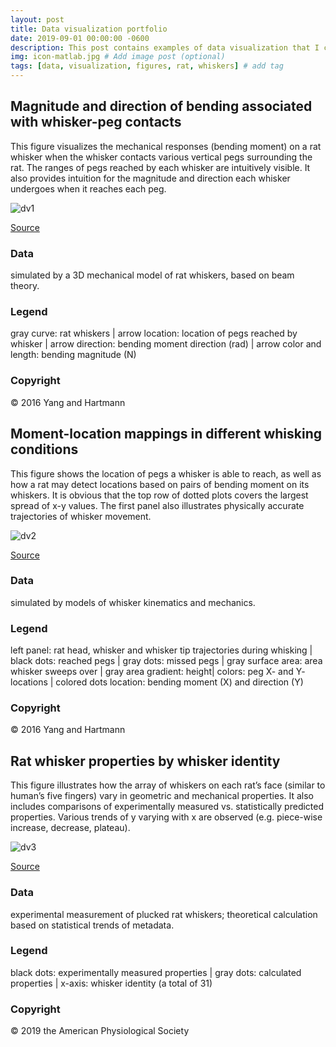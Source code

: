 ```yaml
---
layout: post
title: Data visualization portfolio
date: 2019-09-01 00:00:00 -0600
description: This post contains examples of data visualization that I completed using MATLAB during my PhD. # Add post description (optional)
img: icon-matlab.jpg # Add image post (optional)
tags: [data, visualization, figures, rat, whiskers] # add tag
---
```


## Magnitude and direction of bending associated with whisker-peg contacts
This figure visualizes the mechanical responses (bending moment) on a rat whisker when the whisker contacts various vertical pegs surrounding the rat. The ranges of pegs reached by each whisker are intuitively visible. It also provides intuition for the magnitude and direction each whisker undergoes when it reaches each peg.

![dv1]({{site.baseurl}}/assets/img/dv1.jpg)

[Source](https://www.frontiersin.org/articles/10.3389/fnbeh.2016.00145/full)

### Data 
simulated by a 3D mechanical model of rat whiskers, based on beam theory.
### Legend
gray curve: rat whiskers | arrow location: location of pegs reached by whisker | arrow direction: bending moment direction (rad) | arrow color and length: bending magnitude (N)
### Copyright
© 2016 Yang and Hartmann



## Moment-location mappings in different whisking conditions
This figure shows the location of pegs a whisker is able to reach, as well as how a rat may detect locations based on pairs of bending moment on its whiskers. It is obvious that the top row of dotted plots covers the largest spread of x-y values. The first panel also illustrates physically accurate trajectories of whisker movement.

![dv2]({{site.baseurl}}/assets/img/dv2.jpg)

[Source](https://www.frontiersin.org/articles/10.3389/fnbeh.2016.00145/full)

### Data
simulated by models of whisker kinematics and mechanics.
### Legend
left panel: rat head, whisker and whisker tip trajectories during whisking | black dots: reached pegs | gray dots: missed pegs | gray surface area: area whisker sweeps over | gray area gradient: height| colors: peg X- and Y- locations | colored dots location: bending moment (X) and direction (Y)
### Copyright
© 2016 Yang and Hartmann



## Rat whisker properties by whisker identity
This figure illustrates how the array of whiskers on each rat’s face (similar to human’s five fingers) vary in geometric and mechanical properties. It also includes comparisons of experimentally measured vs. statistically predicted properties. Various trends of y varying with x are observed (e.g. piece-wise increase, decrease, plateau).

![dv3]({{site.baseurl}}/assets/img/dv3.jpg)

[Source](https://journals.physiology.org/doi/full/10.1152/jn.00869.2016)

### Data
experimental measurement of plucked rat whiskers; theoretical calculation based on statistical trends of metadata.
### Legend
black dots: experimentally measured properties | gray dots: calculated properties | x-axis: whisker identity (a total of 31)
### Copyright
© 2019 the American Physiological Society
